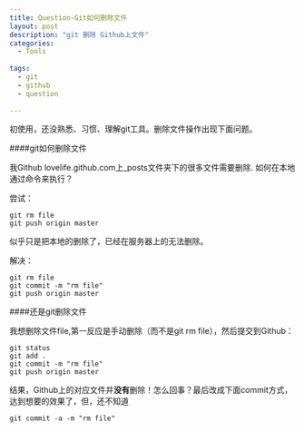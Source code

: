 ```yaml
---
title: Question-Git如何删除文件
layout: post
description: "git 删除 Github上文件"
categories: 
  - Tools
  
tags:
  - git
  - github
  - question
  
---
```


初使用，还没熟悉、习惯、理解git工具。删除文件操作出现下面问题。

####git如何删除文件

我Github lovelife.github.com上_posts文件夹下的很多文件需要删除.
如何在本地通过命令来执行？

尝试：

	git rm file
	git push origin master

似乎只是把本地的删除了，已经在服务器上的无法删除。

解决：

	git rm file
	git commit -m "rm file"
	git push origin master
	
####还是git删除文件

我想删除文件file,第一反应是手动删除（而不是git rm file），然后提交到Github：
	
	git status
	git add .
	git commit -m "rm file"
	git push origin master
	
结果，Github上的对应文件并**没有**删除！怎么回事？最后改成下面commit方式，达到想要的效果了，但，还不知道

	git commit -a -m "rm file"
	

	